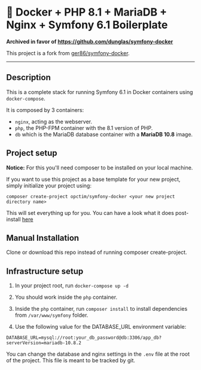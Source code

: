 # 🐳 Docker + PHP 8.1 + MariaDB + Nginx + Symfony 6.1 Boilerplate


**Archived in favor of https://github.com/dunglas/symfony-docker**


This project is a fork from [ger86/symfony-docker](https://github.com/ger86/symfony-docker). 

----

## Description

This is a complete stack for running Symfony 6.1 in Docker containers using `docker-compose`.

It is composed by 3 containers:

- `nginx`, acting as the webserver.
- `php`, the PHP-FPM container with the 8.1 version of PHP.
- `db` which is the MariaDB database container with a **MariaDB 10.8** image.


## Project setup

**Notice:** For this you'll need composer to be installed on your local machine.

If you want to use this project as a base template for your new project, 
simply initialize your project using:
    
    composer create-project opctim/symfony-docker <your new project directory name>

This will set everything up for you. You can have a look what it does post-install [here](https://github.com/opctim/symfony-docker/blob/master/post-create-project-cmd.sh)

## Manual Installation

Clone or download this repo instead of running composer create-project.


## Infrastructure setup

1. In your project root, run `docker-compose up -d`

2. You should work inside the `php` container.

3. Inside the `php` container, run `composer install` to install dependencies from `/var/www/symfony` folder.

4. Use the following value for the DATABASE_URL environment variable:

```
DATABASE_URL=mysql://root:your_db_password@db:3306/app_db?serverVersion=mariadb-10.8.2
```

You can change the database and nginx settings in the `.env` file at the root of the project. This file is meant to be tracked by git.
